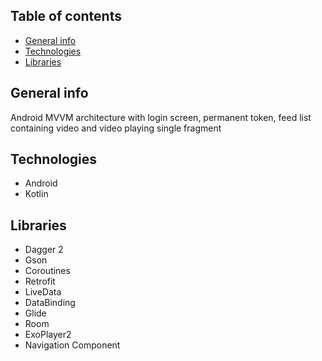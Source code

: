 ## Table of contents
* [General info](#general-info)
* [Technologies](#technologies)
* [Libraries](#libraries)

## General info
Android MVVM architecture with login screen, permanent token, feed list containing video and video playing single fragment

## Technologies
* Android
* Kotlin

## Libraries
* Dagger 2
* Gson
* Coroutines
* Retrofit
* LiveData
* DataBinding
* Glide
* Room
* ExoPlayer2
* Navigation Component
